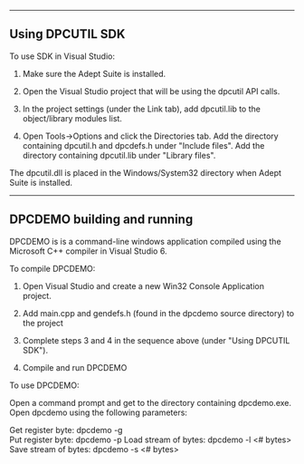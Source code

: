 ------------------------------------
Using DPCUTIL SDK
------------------------------------


To use SDK in Visual Studio:

1.  Make sure the Adept Suite is installed.

2.  Open the Visual Studio project that will be using the dpcutil API calls.

3.  In the project settings (under the Link tab), add dpcutil.lib to the object/library modules list.

4.  Open Tools->Options and click the Directories tab.  Add the directory containing dpcutil.h and dpcdefs.h under "Include files".  Add the directory containing dpcutil.lib under "Library files".

The dpcutil.dll is placed in the Windows/System32 directory when Adept Suite is installed.



------------------------------------
DPCDEMO building and running
------------------------------------


DPCDEMO is is a command-line windows application compiled using the Microsoft C++ compiler in Visual Studio 6.

To compile DPCDEMO:

1.  Open Visual Studio and create a new Win32 Console Application project.

2.  Add main.cpp and gendefs.h (found in the dpcdemo source directory) to the project

3.  Complete steps 3 and 4 in the sequence above (under "Using DPCUTIL SDK").

4.  Compile and run DPCDEMO


To use DPCDEMO:

Open a command prompt and get to the directory containing dpcdemo.exe.  Open dpcdemo using the following parameters:

Get register byte:	dpcdemo -g <register> 		
Put register byte:	dpcdemo -p <register> <data byte>
Load stream of bytes:	dpcdemo -l <register> <filename> <# bytes>
Save stream of bytes: 	dpcdemo -s <register> <filename> <# bytes>

